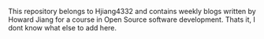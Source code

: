 This repository belongs to Hjiang4332 and contains weekly blogs written by Howard Jiang for a course in Open Source software development. Thats it, I dont know what else to add here. 
